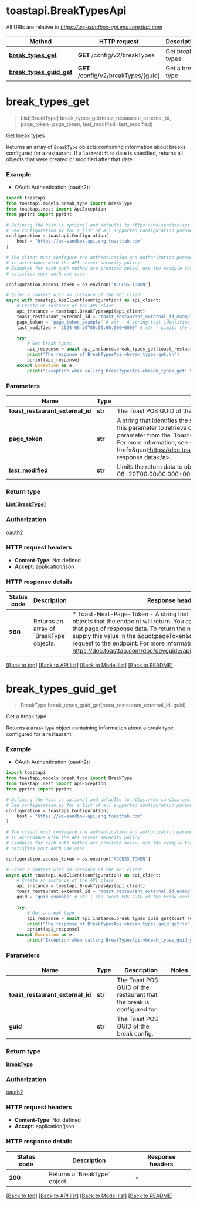 # toastapi.BreakTypesApi

All URIs are relative to *https://ws-sandbox-api.eng.toasttab.com*

Method | HTTP request | Description
------------- | ------------- | -------------
[**break_types_get**](BreakTypesApi.md#break_types_get) | **GET** /config/v2/breakTypes | Get break types 
[**break_types_guid_get**](BreakTypesApi.md#break_types_guid_get) | **GET** /config/v2/breakTypes/{guid} | Get a break type 


# **break_types_get**
> List[BreakType] break_types_get(toast_restaurant_external_id, page_token=page_token, last_modified=last_modified)

Get break types 

Returns an array of `BreakType`
objects containing information about breaks configured for a
restaurant. If a `lastModified` date is specified, returns
all objects that were created or modified after that date.


### Example

* OAuth Authentication (oauth2):

```python
import toastapi
from toastapi.models.break_type import BreakType
from toastapi.rest import ApiException
from pprint import pprint

# Defining the host is optional and defaults to https://ws-sandbox-api.eng.toasttab.com
# See configuration.py for a list of all supported configuration parameters.
configuration = toastapi.Configuration(
    host = "https://ws-sandbox-api.eng.toasttab.com"
)

# The client must configure the authentication and authorization parameters
# in accordance with the API server security policy.
# Examples for each auth method are provided below, use the example that
# satisfies your auth use case.

configuration.access_token = os.environ["ACCESS_TOKEN"]

# Enter a context with an instance of the API client
async with toastapi.ApiClient(configuration) as api_client:
    # Create an instance of the API class
    api_instance = toastapi.BreakTypesApi(api_client)
    toast_restaurant_external_id = 'toast_restaurant_external_id_example' # str | The Toast POS GUID of the restaurant that the configuration applies to. 
    page_token = 'page_token_example' # str | A string that identifies the set of data objects that the endpoint will return in its response data. You can use this parameter to retrieve one page of response data. You get the value that you supply in the `pageToken` parameter from the `Toast-Next-Page-Token` header field value of a previous request to the endpoint. For more information, see <a href=\"https://doc.toasttab.com/doc/devguide/apiResponseDataPagination.html\">Paginating response data</a>.  (optional)
    last_modified = '2024-06-20T00:00:00.000+0000' # str | Limits the return data to objects created or modified after a specific date and time. For example: `2024-06-20T00:00:00.000+0000`.  (optional)

    try:
        # Get break types 
        api_response = await api_instance.break_types_get(toast_restaurant_external_id, page_token=page_token, last_modified=last_modified)
        print("The response of BreakTypesApi->break_types_get:\n")
        pprint(api_response)
    except Exception as e:
        print("Exception when calling BreakTypesApi->break_types_get: %s\n" % e)
```



### Parameters


Name | Type | Description  | Notes
------------- | ------------- | ------------- | -------------
 **toast_restaurant_external_id** | **str**| The Toast POS GUID of the restaurant that the configuration applies to.  | 
 **page_token** | **str**| A string that identifies the set of data objects that the endpoint will return in its response data. You can use this parameter to retrieve one page of response data. You get the value that you supply in the &#x60;pageToken&#x60; parameter from the &#x60;Toast-Next-Page-Token&#x60; header field value of a previous request to the endpoint. For more information, see &lt;a href&#x3D;\&quot;https://doc.toasttab.com/doc/devguide/apiResponseDataPagination.html\&quot;&gt;Paginating response data&lt;/a&gt;.  | [optional] 
 **last_modified** | **str**| Limits the return data to objects created or modified after a specific date and time. For example: &#x60;2024-06-20T00:00:00.000+0000&#x60;.  | [optional] 

### Return type

[**List[BreakType]**](BreakType.md)

### Authorization

[oauth2](../README.md#oauth2)

### HTTP request headers

 - **Content-Type**: Not defined
 - **Accept**: application/json

### HTTP response details

| Status code | Description | Response headers |
|-------------|-------------|------------------|
**200** | Returns an array of &#x60;BreakType&#x60; objects. |  * Toast-Next-Page-Token - A string that identifies the following set of objects that the endpoint will return. You can use this value to retrieve that page of response data. To return the next page of objects you supply this value in the \&quot;pageToken\&quot; parameter of the next request to the endpoint. For more information, see https://doc.toasttab.com/doc/devguide/apiResponseDataPagination.html. <br>  |

[[Back to top]](#) [[Back to API list]](../README.md#documentation-for-api-endpoints) [[Back to Model list]](../README.md#documentation-for-models) [[Back to README]](../README.md)

# **break_types_guid_get**
> BreakType break_types_guid_get(toast_restaurant_external_id, guid)

Get a break type 

Returns a `BreakType`
object containing information about a break type configured for 
a restaurant.


### Example

* OAuth Authentication (oauth2):

```python
import toastapi
from toastapi.models.break_type import BreakType
from toastapi.rest import ApiException
from pprint import pprint

# Defining the host is optional and defaults to https://ws-sandbox-api.eng.toasttab.com
# See configuration.py for a list of all supported configuration parameters.
configuration = toastapi.Configuration(
    host = "https://ws-sandbox-api.eng.toasttab.com"
)

# The client must configure the authentication and authorization parameters
# in accordance with the API server security policy.
# Examples for each auth method are provided below, use the example that
# satisfies your auth use case.

configuration.access_token = os.environ["ACCESS_TOKEN"]

# Enter a context with an instance of the API client
async with toastapi.ApiClient(configuration) as api_client:
    # Create an instance of the API class
    api_instance = toastapi.BreakTypesApi(api_client)
    toast_restaurant_external_id = 'toast_restaurant_external_id_example' # str | The Toast POS GUID of the restaurant that the break is configured for. 
    guid = 'guid_example' # str | The Toast POS GUID of the break config.

    try:
        # Get a break type 
        api_response = await api_instance.break_types_guid_get(toast_restaurant_external_id, guid)
        print("The response of BreakTypesApi->break_types_guid_get:\n")
        pprint(api_response)
    except Exception as e:
        print("Exception when calling BreakTypesApi->break_types_guid_get: %s\n" % e)
```



### Parameters


Name | Type | Description  | Notes
------------- | ------------- | ------------- | -------------
 **toast_restaurant_external_id** | **str**| The Toast POS GUID of the restaurant that the break is configured for.  | 
 **guid** | **str**| The Toast POS GUID of the break config. | 

### Return type

[**BreakType**](BreakType.md)

### Authorization

[oauth2](../README.md#oauth2)

### HTTP request headers

 - **Content-Type**: Not defined
 - **Accept**: application/json

### HTTP response details

| Status code | Description | Response headers |
|-------------|-------------|------------------|
**200** | Returns a &#x60;BreakType&#x60; object. |  -  |

[[Back to top]](#) [[Back to API list]](../README.md#documentation-for-api-endpoints) [[Back to Model list]](../README.md#documentation-for-models) [[Back to README]](../README.md)

